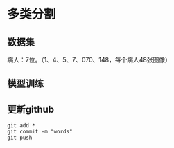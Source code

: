 # 多类分割

## 数据集
病人：7位。（1、4、5、7、070、148，每个病人48张图像）


## 模型训练


## 更新github
```
git add *
git commit -m "words"
git push
```